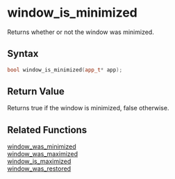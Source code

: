 
# window_is_minimized

Returns whether or not the window was minimized.

## Syntax

```cpp
bool window_is_minimized(app_t* app);
```

## Return Value

Returns true if the window is minimized, false otherwise.

## Related Functions

[window_was_minimized](https://github.com/RandyGaul/cute_framework/blob/master/doc/window/window_was_minimized.md)  
[window_was_maximized](https://github.com/RandyGaul/cute_framework/blob/master/doc/window/window_was_maximized.md)  
[window_is_maximized](https://github.com/RandyGaul/cute_framework/blob/master/doc/window/window_is_maximized.md)  
[window_was_restored](https://github.com/RandyGaul/cute_framework/blob/master/doc/window/window_was_restored.md)  
